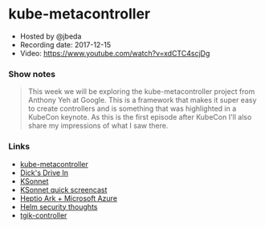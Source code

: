 # kube-metacontroller

- Hosted by @jbeda
- Recording date: 2017-12-15
- Video: https://www.youtube.com/watch?v=xdCTC4scjDg

### Show notes

> This week we will be exploring the kube-metacontroller project from Anthony Yeh at Google.  This is a framework that makes it super easy to create controllers and is something that was highlighted in a KubeCon keynote. As this is the first episode after KubeCon I'll also share my impressions of what I saw there.

### Links

 - [kube-metacontroller](https://github.com/GoogleCloudPlatform/kube-metacontroller)
 - [Dick's Drive In](http://www.ddir.com)
 - [KSonnet](https://ksonnet.io)
 - [KSonnet quick screencast](https://www.youtube.com/watch?v=KgEoh9xCfXc)
 - [Heptio Ark + Microsoft Azure](https://techcrunch.com/2017/12/07/heptio-teams-up-with-microsoft-to-build-a-better-kubernetes-disaster-recovery-solution/)
 - [Helm security thoughts](https://engineering.bitnami.com/articles/helm-security.html)
 - [tgik-controller](https://github.com/jbeda/tgik-controller)
